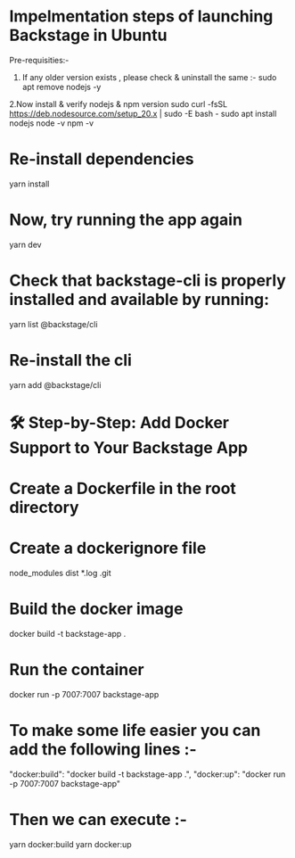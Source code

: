 # Impelmentation steps of launching Backstage in Ubuntu

Pre-requisities:-

1. If any older version exists , please check & uninstall the same :-
sudo apt remove nodejs -y

2.Now install &  verify nodejs & npm version
sudo curl -fsSL https://deb.nodesource.com/setup_20.x | sudo -E bash -
sudo apt install nodejs
node -v
npm -v

# Re-install dependencies

yarn install

# Now, try running the app again

yarn dev

# Check that backstage-cli is properly installed and available by running:

yarn list @backstage/cli

# Re-install the cli

yarn add @backstage/cli

# 🛠️ Step-by-Step: Add Docker Support to Your Backstage App

# Create a Dockerfile in the root directory

# Create a dockerignore file

node_modules
dist
*.log
.git


# Build the docker image

docker build -t backstage-app .

# Run the container

docker run -p 7007:7007 backstage-app

# To make some life easier you can add the following lines :-

"docker:build": "docker build -t backstage-app .",
"docker:up": "docker run -p 7007:7007 backstage-app"


# Then we can execute :-

yarn docker:build
yarn docker:up
